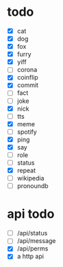 # todo

- [x] cat
- [x] dog
- [x] fox
- [x] furry
- [x] yiff
- [ ] corona
- [x] coinflip
- [x] commit
- [ ] fact
- [ ] joke
- [x] nick
- [ ] tts
- [x] meme
- [ ] spotify
- [x] ping
- [x] say
- [ ] role
- [ ] status
- [x] repeat
- [ ] wikipedia
- [ ] pronoundb

# api todo

- [ ] /api/status
- [ ] /api/message
- [x] /api/perms
- [x] a http api
